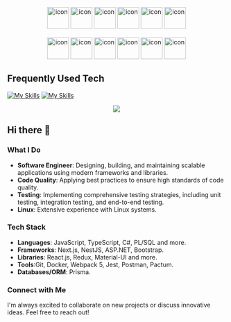 

<section>
  <div align="center">
  <img src="https://techstack-generator.vercel.app/sass-icon.svg" alt="icon" width="50" height="50" />
  <img src="https://techstack-generator.vercel.app/ts-icon.svg" alt="icon" width="50" height="50" />
  <img src="https://techstack-generator.vercel.app/js-icon.svg" alt="icon"width="50" height="50" />
  <img src="https://techstack-generator.vercel.app/react-icon.svg" alt="icon" width="50" height="50" />
  <img src="https://techstack-generator.vercel.app/redux-icon.svg" alt="icon" width="50" height="50" />
  <img src="https://techstack-generator.vercel.app/jest-icon.svg" alt="icon" width="50" height="50" />
  <div>
    <br />
<div align="center">
  <img src="https://techstack-generator.vercel.app/webpack-icon.svg" alt="icon" width="50" height="50" />
  <img src="https://techstack-generator.vercel.app/restapi-icon.svg" alt="icon" width="50" height="50" />
  <img src="https://techstack-generator.vercel.app/mysql-icon.svg" alt="icon" width="50" height="50" />
  <img src="https://techstack-generator.vercel.app/docker-icon.svg" alt="icon" width="50" height="50" />
  <img src="https://techstack-generator.vercel.app/csharp-icon.svg" alt="icon" width="50" height="50" />
  <img src="https://techstack-generator.vercel.app/github-icon.svg" alt="icon" width="50" height="50" />
</div>
</section>

## Frequently Used Tech
  [![My Skills](https://skillicons.dev/icons?i=aws,gcp,azure,react,vue,flutter&perline=3)](https://skillicons.dev)
  [![My Skills](https://skillicons.dev/icons?i=java,kotlin,nodejs,figma&theme=light)](https://skillicons.dev)
  <p align="center">
    <a href="https://skillicons.dev">
      <img src="https://skillicons.dev/icons?i=git,kubernetes,docker,c,vim" />
    </a>
  </p>

## Hi there 👋

### What I Do
- **Software Engineer**: Designing, building, and maintaining scalable applications using modern frameworks and libraries.
- **Code Quality**: Applying best practices to ensure high standards of code quality.
- **Testing**: Implementing comprehensive testing strategies, including unit testing, integration testing, and end-to-end testing.
- **Linux**: Extensive experience with Linux systems.

### Tech Stack
- **Languages**: JavaScript, TypeScript, C#, PL/SQL and more.
- **Frameworks**: Next.js, NestJS, ASP.NET, Bootstrap.
- **Libraries**: React.js, Redux, Material-UI and more.       
- **Tools**:Git, Docker, Webpack 5, Jest, Postman, Pactum.
- **Databases/ORM**: Prisma.

### Connect with Me
I'm always excited to collaborate on new projects or discuss innovative ideas. Feel free to reach out!


